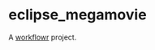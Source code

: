 # eclipse_megamovie

A [workflowr][] project.

[workflowr]: https://github.com/jdblischak/workflowr
